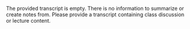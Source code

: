 The provided transcript is empty.  There is no information to summarize or create notes from.  Please provide a transcript containing class discussion or lecture content.
